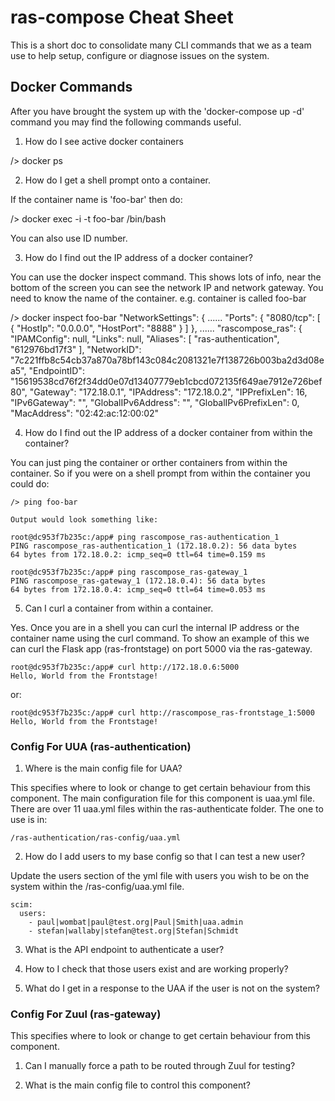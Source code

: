 # ras-compose Cheat Sheet
This is a short doc to consolidate many CLI commands that we as a team use to help setup, configure or diagnose issues
on the system.

## Docker Commands

After you have brought the system up with the 'docker-compose up -d' command you may find the following commands useful.

1) How do I see active docker containers

/> docker ps

2) How do I get a shell prompt onto a container.

If the container name is 'foo-bar' then do:

/> docker exec -i -t foo-bar /bin/bash

You can also use ID number.

3) How do I find out the IP address of a docker container?

You can use the docker inspect command. This shows lots of info, near the bottom of the screen you can see the network
IP and network gateway. You need to know the name of the container. e.g. container is called foo-bar

/> docker inspect foo-bar
        "NetworkSettings": {
        ......
            "Ports": {
                "8080/tcp": [
                    {
                        "HostIp": "0.0.0.0",
                        "HostPort": "8888"
                    }
                ]
            },
        ......
                "rascompose_ras": {
                    "IPAMConfig": null,
                    "Links": null,
                    "Aliases": [
                        "ras-authentication",
                        "612976bd17f3"
                    ],
                    "NetworkID": "7c221ffb8c54cb37a870a78bf143c084c2081321e7f138726b003ba2d3d08ea5",
                    "EndpointID": "15619538cd76f2f34dd0e07d13407779eb1cbcd072135f649ae7912e726bef80",
                    "Gateway": "172.18.0.1",
                    "IPAddress": "172.18.0.2",
                    "IPPrefixLen": 16,
                    "IPv6Gateway": "",
                    "GlobalIPv6Address": "",
                    "GlobalIPv6PrefixLen": 0,
                    "MacAddress": "02:42:ac:12:00:02"


4) How do I find out the IP address of a docker container from within the container?

You can just ping the container or orther containers from within the container. So if you were on a shell prompt from
within the container you could do:

	/> ping foo-bar

	Output would look something like:

	root@dc953f7b235c:/app# ping rascompose_ras-authentication_1
	PING rascompose_ras-authentication_1 (172.18.0.2): 56 data bytes
	64 bytes from 172.18.0.2: icmp_seq=0 ttl=64 time=0.159 ms

	root@dc953f7b235c:/app# ping rascompose_ras-gateway_1
	PING rascompose_ras-gateway_1 (172.18.0.4): 56 data bytes
	64 bytes from 172.18.0.4: icmp_seq=0 ttl=64 time=0.053 ms

5) Can I curl a container from within a container.

Yes. Once you are in a shell you can curl the internal IP address or the container name using the curl command. To show
an example of this we can curl the Flask app (ras-frontstage) on port 5000 via the ras-gateway.

	root@dc953f7b235c:/app# curl http://172.18.0.6:5000
	Hello, World from the Frontstage!

or:

	root@dc953f7b235c:/app# curl http://rascompose_ras-frontstage_1:5000
	Hello, World from the Frontstage!


### Config For UUA (ras-authentication)

1) Where is the main config file for UAA?

This specifies where to look or change to get certain behaviour from this component.
The main configuration file for this component is uaa.yml file. There are over 11 uaa.yml files within the ras-authenticate
folder. The one to use is in:

    /ras-authentication/ras-config/uaa.yml

2) How do I add users to my base config so that I can test a new user?

Update the users section of the yml file with users you wish to be on the system within the /ras-config/uaa.yml file.

    scim:
      users:
        - paul|wombat|paul@test.org|Paul|Smith|uaa.admin
        - stefan|wallaby|stefan@test.org|Stefan|Schmidt



3) What is the API endpoint to authenticate a user?



4) How to I check that those users exist and are working properly?




5) What do I get in a response to the UAA if the user is not on the system?









### Config For Zuul (ras-gateway)

This specifies where to look or change to get certain behaviour from this component.

1) Can I manually force a path to be routed through Zuul for testing?


2) What is the main config file to control this component?





